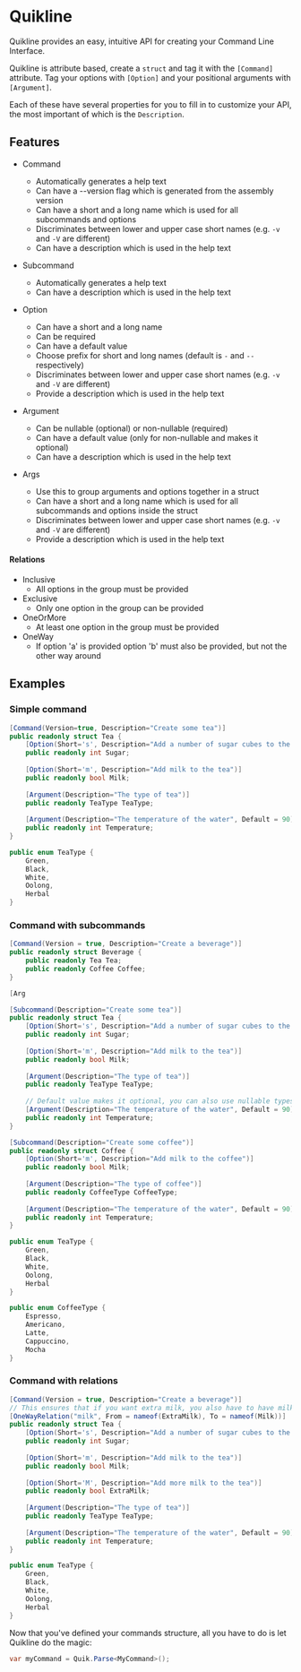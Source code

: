 # Quikline

Quikline provides an easy, intuitive API for creating your Command Line Interface.

Quikline is attribute based, create a `struct` and tag it with the `[Command]` attribute.
Tag your options with `[Option]` and your positional arguments with `[Argument]`.

Each of these have several properties for you to fill in to customize your API, the most important of which is the `Description`.

## Features

- Command
  - Automatically generates a help text
  - Can have a --version flag which is generated from the assembly version
  - Can have a short and a long name which is used for all subcommands and options
  - Discriminates between lower and upper case short names (e.g. `-v` and `-V` are different)
  - Can have a description which is used in the help text

- Subcommand
  - Automatically generates a help text
  - Can have a description which is used in the help text

- Option
  - Can have a short and a long name
  - Can be required
  - Can have a default value
  - Choose prefix for short and long names (default is `-` and `--` respectively)
  - Discriminates between lower and upper case short names (e.g. `-v` and `-V` are different)
  - Provide a description which is used in the help text

- Argument
  - Can be nullable (optional) or non-nullable (required)
  - Can have a default value (only for non-nullable and makes it optional)
  - Can have a description which is used in the help text

- Args
  - Use this to group arguments and options together in a struct
  - Can have a short and a long name which is used for all subcommands and options inside the struct
  - Discriminates between lower and upper case short names (e.g. `-v` and `-V` are different)
  - Provide a description which is used in the help text

#### Relations

- Inclusive
  - All options in the group must be provided
- Exclusive
  - Only one option in the group can be provided
- OneOrMore
  - At least one option in the group must be provided
- OneWay
  - If option 'a' is provided option 'b' must also be provided, but not the other way around

## Examples

### Simple command
```csharp
[Command(Version=true, Description="Create some tea")]
public readonly struct Tea {  
    [Option(Short='s', Description="Add a number of sugar cubes to the tea")]
    public readonly int Sugar;
    
    [Option(Short='m', Description="Add milk to the tea")]
    public readonly bool Milk;
    
    [Argument(Description="The type of tea")]
    public readonly TeaType TeaType;
    
    [Argument(Description="The temperature of the water", Default = 90)] // Celcius
    public readonly int Temperature;
}

public enum TeaType {
    Green,
    Black,
    White,
    Oolong,
    Herbal
}
```

### Command with subcommands
```csharp
[Command(Version = true, Description="Create a beverage")]
public readonly struct Beverage {
    public readonly Tea Tea;
    public readonly Coffee Coffee;
}

[Arg

[Subcommand(Description="Create some tea")]
public readonly struct Tea {  
    [Option(Short='s', Description="Add a number of sugar cubes to the tea")]
    public readonly int Sugar;
    
    [Option(Short='m', Description="Add milk to the tea")]
    public readonly bool Milk;
    
    [Argument(Description="The type of tea")]
    public readonly TeaType TeaType;
    
    // Default value makes it optional, you can also use nullable types
    [Argument(Description="The temperature of the water", Default = 90)]
    public readonly int Temperature;
}

[Subcommand(Description="Create some coffee")]
public readonly struct Coffee {
    [Option(Short='m', Description="Add milk to the coffee")]
    public readonly bool Milk;
    
    [Argument(Description="The type of coffee")]
    public readonly CoffeeType CoffeeType;
    
    [Argument(Description="The temperature of the water", Default = 90)]
    public readonly int Temperature;
}

public enum TeaType {
    Green,
    Black,
    White,
    Oolong,
    Herbal
}

public enum CoffeeType {
    Espresso,
    Americano,
    Latte,
    Cappuccino,
    Mocha
}
```

### Command with relations
```csharp
[Command(Version = true, Description="Create a beverage")]
// This ensures that if you want extra milk, you also have to have milk... which just makes sense
[OneWayRelation("milk", From = nameof(ExtraMilk), To = nameof(Milk))]
public readonly struct Tea {  
    [Option(Short='s', Description="Add a number of sugar cubes to the tea")]
    public readonly int Sugar;
    
    [Option(Short='m', Description="Add milk to the tea")]
    public readonly bool Milk;
    
    [Option(Short='M', Description="Add more milk to the tea")]
    public readonly bool ExtraMilk;
    
    [Argument(Description="The type of tea")]
    public readonly TeaType TeaType;
    
    [Argument(Description="The temperature of the water", Default = 90)]
    public readonly int Temperature;
}

public enum TeaType {
    Green,
    Black,
    White,
    Oolong,
    Herbal
}
```

Now that you've defined your commands structure,
all you have to do is let Quikline do the magic:

```csharp
var myCommand = Quik.Parse<MyCommand>();
```
